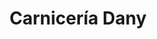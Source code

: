 ---
title: "Carnicería Dany"
url: /ciudad-autonoma-de-buenos-aires/carniceria-dany/
shop: Metzgerei
---